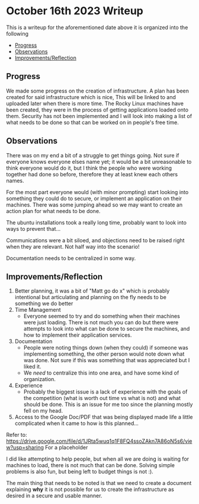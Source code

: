 # October 16th 2023 Writeup <!-- omit from toc -->
This is a writeup for the aforementioned date above it is organized into the following 
- [Progress](#progress)
- [Observations](#observations)
- [Improvements/Reflection](#improvementsreflection)

## Progress 
We made some progress on the creation of infrastructure. A plan has been created for said infrastructure which is nice, This will be linked to and uploaded later when there is more time. The Rocky Linux machines have been created, they were in the process of getting applications loaded onto them. Security has not been implemented and I will look into making a list of what needs to be done so that can be worked on in people's free time.  
## Observations
There was on my end a bit of a struggle to get things going. Not sure if everyone knows everyone elses name yet; it would be a bit unreasonable to think everyone would do it, but I think the people who were working together had done so before, therefore they at least knew each others names. 

For the most part everyone would (with minor prompting) start looking into something they could do to secure, or implement an application on their machines. There was some jumping ahead so we may want to create an action plan for what needs to be done.

The ubuntu installations took a really long time, probably want to look into ways to prevent that... 

Communications were a bit siloed, and objections need to be raised right when they are relevant. Not half way into the scenario!

Documentation needs to be centralized in some way.
## Improvements/Reflection
1. Better planning, it was a bit of "Matt go do x" which is probably intentional but articulating and planning on the fly needs to be something we do better 
2. Time Management
   * Everyone seemed to try and do something when their machines were just loading. There is not much you can do but there were attempts to look into what can be done to secure the machines, and how to implement their application services. 
3. Documentation 
   * People were noting things down (when they could) if someone was implementing something, the other person would note down what was done. Not sure if this was something that was appreciated but I liked it. 
   * We *need* to centralize this into one area, and have some kind of organization.
4. Experience 
   * Probably the biggest issue is a lack of experience with the goals of the competition (what is worth out time vs what is not) and what should be done. This is an issue for me too since the planning mostly fell on my head. 
5. Access to the Google Doc/PDF that was being displayed made life a little complicated when it came to how is this planned...


Refer to: https://drive.google.com/file/d/1JRta5wuq1q1F8FQ4ssoZAkn7A86oN5s6/view?usp=sharing For a placeholder

I did like attempting to help people, but when all we are doing is waiting for machines to load, there is not much that can be done. Solving simple problems is also fun, but being left to budget things is not :). 

The main thing that needs to be noted is that we need to create a document explaining **why** it is not possible for us to create the infrastructure as desired in a secure and usable manner.